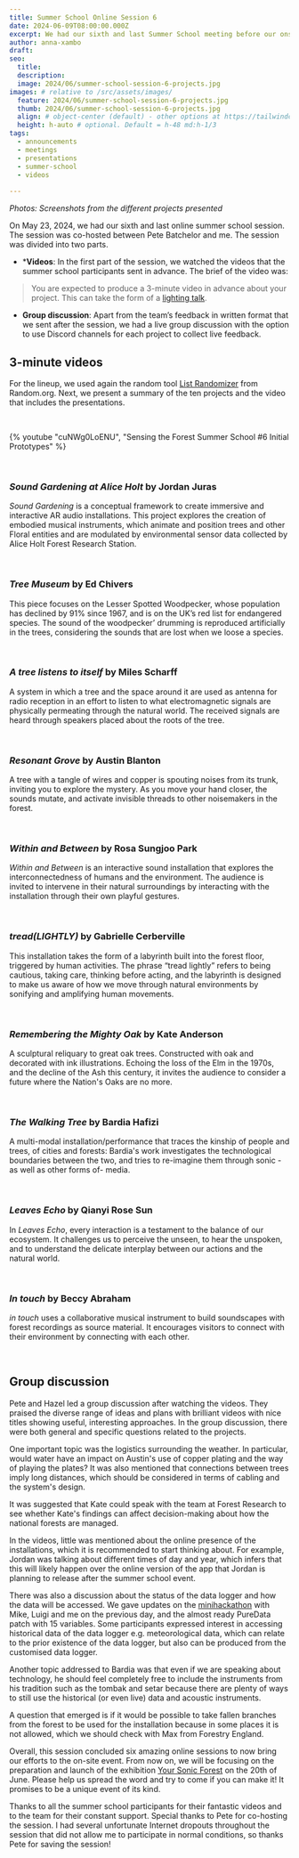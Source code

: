 ```yaml
---
title: Summer School Online Session 6
date: 2024-06-09T08:00:00.000Z
excerpt: We had our sixth and last Summer School meeting before our onsite gathering on 19-20 June, where the summer school participants presented their initial prototypes and received feedback.
author: anna-xambo
draft:
seo:
  title:
  description:
  image: 2024/06/summer-school-session-6-projects.jpg
images: # relative to /src/assets/images/
  feature: 2024/06/summer-school-session-6-projects.jpg
  thumb: 2024/06/summer-school-session-6-projects.jpg
  align: # object-center (default) - other options at https://tailwindcss.com/docs/object-position
  height: h-auto # optional. Default = h-48 md:h-1/3
tags:
  - announcements
  - meetings
  - presentations
  - summer-school
  - videos
  
---
```



*Photos: Screenshots from the different projects presented*

On May 23, 2024, we had our sixth and last online summer school session. The session was co-hosted between Pete Batchelor and me. The session was divided into two parts.

* ***Videos**: In the first part of the session, we watched the videos that the summer school participants sent in advance. The brief of the video was:

> You are expected to produce a 3-minute video in advance about your project. This can take the form of a [lighting talk](https://en.wikipedia.org/wiki/Lightning_talk). 

* **Group discussion**: Apart from the team’s feedback in written format that we sent after the session, we had a live group discussion with the option to use Discord channels for each project to collect live feedback.

## 3-minute videos

For the lineup, we used again the random tool [List Randomizer](https://www.random.org/lists/) from Random.org. Next, we present a summary of the ten projects and the video that includes the presentations.

<br />

{% youtube "cuNWg0LoENU", "Sensing the Forest Summer School #6 Initial Prototypes" %}

<br />

### *Sound Gardening at Alice Holt* by Jordan Juras

*Sound Gardening* is a conceptual framework to create immersive and interactive AR audio installations. This project explores the creation of embodied musical instruments, which animate and position trees and other Floral entities and are modulated by environmental sensor data collected by Alice Holt Forest Research Station.

<br />

### *Tree Museum* by Ed Chivers

This piece focuses on the Lesser Spotted Woodpecker, whose population has declined by 91% since 1967, and is on the UK’s red list for endangered species. The sound of the woodpecker’ drumming is reproduced artificially in the trees, considering the sounds that are lost when we loose a species.

<br />

### *A tree listens to itself* by Miles Scharff

A system in which a tree and the space around it are used as antenna for radio reception in an effort to listen to what electromagnetic signals are physically permeating through the natural world. The received signals are heard through speakers placed about the roots of the tree.

<br />

### *Resonant Grove* by Austin Blanton

A tree with a tangle of wires and copper is spouting noises from its trunk, inviting you to explore the mystery. As you move your hand closer, the sounds mutate, and activate invisible threads to other noisemakers in the forest.

<br />

### *Within and Between* by Rosa Sungjoo Park

*Within and Between* is an interactive sound installation that explores the interconnectedness of humans and the environment. The audience is invited to intervene in their natural surroundings by interacting with the installation through their own playful gestures.

<br />

### *tread(LIGHTLY)* by Gabrielle Cerberville

This installation takes the form of a labyrinth built into the forest floor, triggered by human activities. The phrase “tread lightly” refers to being cautious, taking care, thinking before acting, and the labyrinth is designed to make us aware of how we move through natural environments by sonifying and amplifying human movements.

<br />

### *Remembering the Mighty Oak* by Kate Anderson

A sculptural reliquary to great oak trees. Constructed with oak and decorated with ink illustrations. Echoing the loss of the Elm in the 1970s, and the decline of the Ash this century, it invites the audience to consider a future where the Nation's Oaks are no more.

<br />

### *The Walking Tree* by Bardia Hafizi

A multi-modal installation/performance that traces the kinship of people and trees, of cities and forests: Bardia's work investigates the technological boundaries between the two, and tries to re-imagine them through sonic -as well as other forms of- media.

<br />


### *Leaves Echo* by Qianyi Rose Sun

In *Leaves Echo*, every interaction is a testament to the balance of our ecosystem. It challenges us to perceive the unseen, to hear the unspoken, and to understand the delicate interplay between our actions and the natural world.

<br />

### *In touch* by Beccy Abraham

*in touch* uses a collaborative musical instrument to build soundscapes with forest recordings as source material. It encourages visitors to connect with their environment by connecting with each other.

<br />


## Group discussion

Pete and Hazel led a group discussion after watching the videos. They praised the diverse range of ideas and plans with brilliant videos with nice titles showing useful, interesting approaches. In the group discussion, there were both general and specific questions related to the projects. 

One important topic was the logistics surrounding the weather. In particular, would water have an impact on Austin's use of copper plating and the way of playing the plates? It was also mentioned that connections between trees imply long distances, which should be considered in terms of cabling and the system's design.

It was suggested that Kate could speak with the team at Forest Research to see whether Kate's findings can affect decision-making about how the national forests are managed.  

In the videos, little was mentioned about the online presence of the installations, which it is recommended to start thinking about. For example, Jordan was talking about different times of day and year, which infers that this will likely happen over the online version of the app that Jordan is planning to release after the summer school event.

There was also a discussion about the status of the data logger and how the data will be accessed. We gave updates on the [minihackathon](/2024/05/31/fifth-field-trip-to-alice-holt-forest/) with Mike, Luigi and me on the previous day, and the almost ready PureData patch with 15 variables. Some participants expressed interest in accessing historical data of the data logger e.g. meteorological data, which can relate to the prior existence of the data logger, but also can be produced from the customised data logger.

Another topic addressed to Bardia was that even if we are speaking about technology, he should feel completely free to include the instruments from his tradition such as the tombak and setar because there are plenty of ways to still use the historical (or even live) data and acoustic instruments.

A question that emerged is if it would be possible to take fallen branches from the forest to be used for the installation because in some places it is not allowed, which we should check with Max from Forestry England.

Overall, this session concluded six amazing online sessions to now bring our efforts to the on-site event. From now on, we will be focusing on the preparation and launch of the exhibition [Your Sonic Forest](/exhibition/) on the 20th of June. Please help us spread the word and try to come if you can make it! It promises to be a unique event of its kind.

Thanks to all the summer school participants for their fantastic videos and to the team for their constant support. Special thanks to Pete for co-hosting the session. I had several unfortunate Internet dropouts throughout the session that did not allow me to participate in normal conditions, so thanks Pete for saving the session! 






